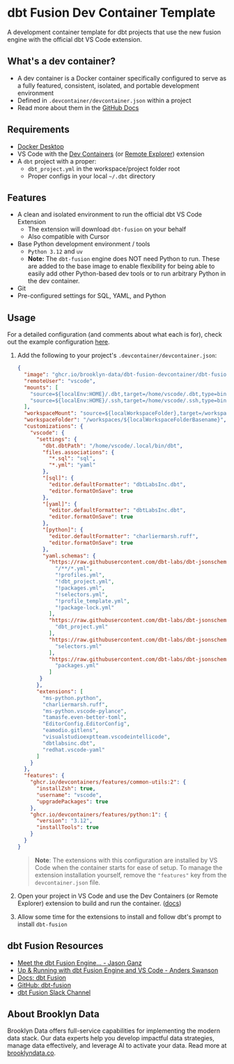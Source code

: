 # dbt Fusion Dev Container Template

A development container template for dbt projects that use the new fusion engine with the official dbt VS Code extension. 

## What's a dev container?
- A dev container is a Docker container specifically configured to serve as a fully featured, consistent, isolated, and portable development environment
- Defined in `.devcontainer/devcontainer.json` within a project
- Read more about them in the [GitHub Docs](https://docs.github.com/en/codespaces/setting-up-your-project-for-codespaces/adding-a-dev-container-configuration/introduction-to-dev-containers)

## Requirements
- [Docker Desktop](https://docs.docker.com/desktop/)
- VS Code with the [Dev Containers](https://marketplace.visualstudio.com/items?itemName=ms-vscode-remote.remote-containers) (or [Remote Explorer](https://marketplace.visualstudio.com/items?itemName=ms-vscode.remote-explorer)) extension
- A `dbt` project with a proper:
  - `dbt_project.yml` in the workspace/project folder root
  - Proper configs in your local `~/.dbt` directory

## Features
- A clean and isolated environment to run the official dbt VS Code Extension 
  - The extension will download `dbt-fusion` on your behalf
  - Also compatible with Cursor
- Base Python development environment / tools
  - `Python 3.12` and `uv`
  - __Note:__ The `dbt-fusion` engine does NOT need Python to run. These are added to the base image to enable flexibility for being able to easily add other Python-based dev tools or to run arbitrary Python in the dev container.
- Git
- Pre-configured settings for SQL, YAML, and Python

## Usage
For a detailed configuration (and comments about what each is for), check out the example configuration [here](https://github.com/brooklyn-data/dbt-fusion-devcontainer/blob/main/src/dbt-fusion/.devcontainer/devcontainer.json).

1. Add the following to your project's `.devcontainer/devcontainer.json`:
   ```json
   {
     "image": "ghcr.io/brooklyn-data/dbt-fusion-devcontainer/dbt-fusion:latest",
     "remoteUser": "vscode",
     "mounts": [
       "source=${localEnv:HOME}/.dbt,target=/home/vscode/.dbt,type=bind",
       "source=${localEnv:HOME}/.ssh,target=/home/vscode/.ssh,type=bind" // mount if git authentication uses SSH
     ],
     "workspaceMount": "source=${localWorkspaceFolder},target=/workspaces/${localWorkspaceFolderBasename},type=bind,consistency=cached",
     "workspaceFolder": "/workspaces/${localWorkspaceFolderBasename}",
     "customizations": {
       "vscode": {
         "settings": {
           "dbt.dbtPath": "/home/vscode/.local/bin/dbt",
           "files.associations": {
             "*.sql": "sql",
             "*.yml": "yaml"
           },
           "[sql]": {
             "editor.defaultFormatter": "dbtLabsInc.dbt",
             "editor.formatOnSave": true
           },
           "[yaml]": {
             "editor.defaultFormatter": "dbtLabsInc.dbt",
             "editor.formatOnSave": true
           },
           "[python]": {
             "editor.defaultFormatter": "charliermarsh.ruff",
             "editor.formatOnSave": true
           },
           "yaml.schemas": {
             "https://raw.githubusercontent.com/dbt-labs/dbt-jsonschema/main/schemas/latest/dbt_yml_files-latest.json": [
               "/**/*.yml",
               "!profiles.yml",
               "!dbt_project.yml",
               "!packages.yml",
               "!selectors.yml",
               "!profile_template.yml",
               "!package-lock.yml"
             ],
             "https://raw.githubusercontent.com/dbt-labs/dbt-jsonschema/main/schemas/latest/dbt_project-latest.json": [
               "dbt_project.yml"
             ],
             "https://raw.githubusercontent.com/dbt-labs/dbt-jsonschema/main/schemas/latest/selectors-latest.json": [
               "selectors.yml"
             ],
             "https://raw.githubusercontent.com/dbt-labs/dbt-jsonschema/main/schemas/latest/packages-latest.json": [
               "packages.yml"
             ]
          }
         },
         "extensions": [
           "ms-python.python",
           "charliermarsh.ruff",
           "ms-python.vscode-pylance",
           "tamasfe.even-better-toml",
           "EditorConfig.EditorConfig",
           "eamodio.gitlens",
           "visualstudioexptteam.vscodeintellicode",
           "dbtlabsinc.dbt",
           "redhat.vscode-yaml"
         ]
       }
     },
     "features": {
       "ghcr.io/devcontainers/features/common-utils:2": {
         "installZsh": true,
         "username": "vscode",
         "upgradePackages": true
       },
       "ghcr.io/devcontainers/features/python:1": {
         "version": "3.12",
         "installTools": true
       }
     }
   }
   ```

   > **Note**: The extensions with this configuration are installed by VS Code when the container starts for ease of setup. To manage the extension installation yourself, remove the `"features"` key from the `devcontainer.json` file.

2. Open your project in VS Code and use the Dev Containers (or Remote Explorer) extension to build and run the container. ([docs](https://code.visualstudio.com/docs/devcontainers/containers))

3. Allow some time for the extensions to install and follow dbt's prompt to install `dbt-fusion`

## dbt Fusion Resources
- [Meet the dbt Fusion Engine... - Jason Ganz](https://docs.getdbt.com/blog/dbt-fusion-engine)
- [Up & Running with dbt Fusion Engine and VS Code - Anders Swanson](https://www.loom.com/share/c6f72d2525b24178a76c6679e43dbc06)
- [Docs: dbt Fusion](https://docs.getdbt.com/docs/fusion/about-fusion)
- [GitHub: dbt-fusion](https://github.com/dbt-labs/dbt-fusion)
- [dbt Fusion Slack Channel](https://getdbt.slack.com/archives/C088YCAB6GH)

## About Brooklyn Data
Brooklyn Data offers full-service capabilities for implementing the modern data stack. Our data experts help you develop impactful data strategies, manage data effectively, and leverage AI to activate your data. Read more at [brooklyndata.co](https://brooklyndata.co). 
